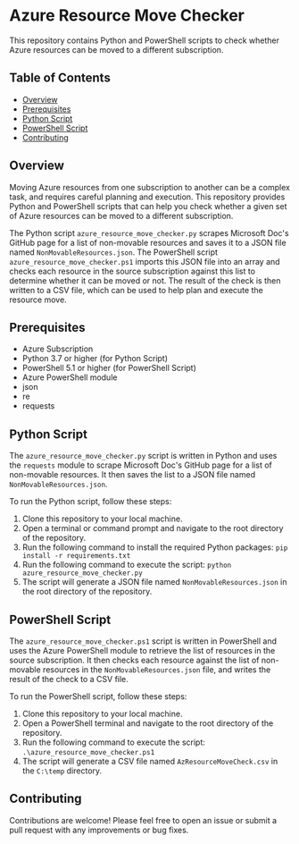 # Azure Resource Move Checker

This repository contains Python and PowerShell scripts to check whether Azure resources can be moved to a different subscription.

## Table of Contents

- [Overview](#overview)
- [Prerequisites](#prerequisites)
- [Python Script](#python-script)
- [PowerShell Script](#powershell-script)
- [Contributing](#contributing)

## Overview

Moving Azure resources from one subscription to another can be a complex task, and requires careful planning and execution. This repository provides Python and PowerShell scripts that can help you check whether a given set of Azure resources can be moved to a different subscription.

The Python script `azure_resource_move_checker.py` scrapes Microsoft Doc's GitHub page for a list of non-movable resources and saves it to a JSON file named `NonMovableResources.json`. The PowerShell script `azure_resource_move_checker.ps1` imports this JSON file into an array and checks each resource in the source subscription against this list to determine whether it can be moved or not. The result of the check is then written to a CSV file, which can be used to help plan and execute the resource move.

## Prerequisites

- Azure Subscription
- Python 3.7 or higher (for Python Script)
- PowerShell 5.1 or higher (for PowerShell Script)
- Azure PowerShell module
- json
- re
- requests

## Python Script

The `azure_resource_move_checker.py` script is written in Python and uses the `requests` module to scrape Microsoft Doc's GitHub page for a list of non-movable resources. It then saves the list to a JSON file named `NonMovableResources.json`.

To run the Python script, follow these steps:

1. Clone this repository to your local machine.
2. Open a terminal or command prompt and navigate to the root directory of the repository.
3. Run the following command to install the required Python packages:
`pip install -r requirements.txt`
4. Run the following command to execute the script:
`python azure_resource_move_checker.py`
5. The script will generate a JSON file named `NonMovableResources.json` in the root directory of the repository.

## PowerShell Script

The `azure_resource_move_checker.ps1` script is written in PowerShell and uses the Azure PowerShell module to retrieve the list of resources in the source subscription. It then checks each resource against the list of non-movable resources in the `NonMovableResources.json` file, and writes the result of the check to a CSV file.

To run the PowerShell script, follow these steps:

1. Clone this repository to your local machine.
2. Open a PowerShell terminal and navigate to the root directory of the repository.
3. Run the following command to execute the script:
`.\azure_resource_move_checker.ps1`
4. The script will generate a CSV file named `AzResourceMoveCheck.csv` in the `C:\temp` directory.

## Contributing

Contributions are welcome! Please feel free to open an issue or submit a pull request with any improvements or bug fixes.
